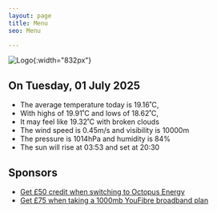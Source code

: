 ```yaml
---
layout: page
title: Menu
seo: Menu

---
```


![Logo](/images/logo.jpg){:width="832px"}

<!-- weather_marker starts -->
## On Tuesday, 01 July 2025

- The average temperature today is 19.16˚C,
- With highs of 19.91˚C and lows of 18.62˚C,
- It may feel like 19.32˚C with broken clouds
- The wind speed is 0.45m/s and visibility is 10000m
- The pressure is 1014hPa and humidity is 84%
- The sun will rise at 03:53 and set at 20:30

<!-- weather_marker ends -->

## Sponsors

- [Get £50 credit when switching to Octopus Energy](https://bit.ly/3oD1nnS)
- [Get £75 when taking a 1000mb YouFibre broadband plan](https://aklam.io/91zWhU?)
